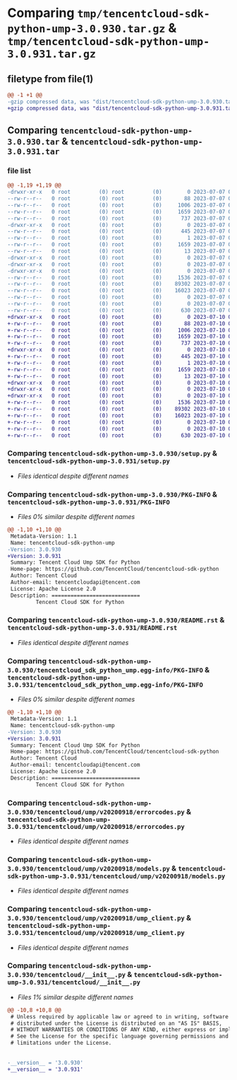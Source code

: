 # Comparing `tmp/tencentcloud-sdk-python-ump-3.0.930.tar.gz` & `tmp/tencentcloud-sdk-python-ump-3.0.931.tar.gz`

## filetype from file(1)

```diff
@@ -1 +1 @@
-gzip compressed data, was "dist/tencentcloud-sdk-python-ump-3.0.930.tar", last modified: Fri Jul  7 00:36:03 2023, max compression
+gzip compressed data, was "dist/tencentcloud-sdk-python-ump-3.0.931.tar", last modified: Mon Jul 10 00:58:21 2023, max compression
```

## Comparing `tencentcloud-sdk-python-ump-3.0.930.tar` & `tencentcloud-sdk-python-ump-3.0.931.tar`

### file list

```diff
@@ -1,19 +1,19 @@
-drwxr-xr-x   0 root         (0) root         (0)        0 2023-07-07 00:36:03.000000 tencentcloud-sdk-python-ump-3.0.930/
--rw-r--r--   0 root         (0) root         (0)       88 2023-07-07 00:36:03.000000 tencentcloud-sdk-python-ump-3.0.930/setup.cfg
--rw-r--r--   0 root         (0) root         (0)     1006 2023-07-07 00:36:03.000000 tencentcloud-sdk-python-ump-3.0.930/setup.py
--rw-r--r--   0 root         (0) root         (0)     1659 2023-07-07 00:36:03.000000 tencentcloud-sdk-python-ump-3.0.930/PKG-INFO
--rw-r--r--   0 root         (0) root         (0)      737 2023-07-07 00:36:03.000000 tencentcloud-sdk-python-ump-3.0.930/README.rst
-drwxr-xr-x   0 root         (0) root         (0)        0 2023-07-07 00:36:03.000000 tencentcloud-sdk-python-ump-3.0.930/tencentcloud_sdk_python_ump.egg-info/
--rw-r--r--   0 root         (0) root         (0)      445 2023-07-07 00:36:03.000000 tencentcloud-sdk-python-ump-3.0.930/tencentcloud_sdk_python_ump.egg-info/SOURCES.txt
--rw-r--r--   0 root         (0) root         (0)        1 2023-07-07 00:36:03.000000 tencentcloud-sdk-python-ump-3.0.930/tencentcloud_sdk_python_ump.egg-info/dependency_links.txt
--rw-r--r--   0 root         (0) root         (0)     1659 2023-07-07 00:36:03.000000 tencentcloud-sdk-python-ump-3.0.930/tencentcloud_sdk_python_ump.egg-info/PKG-INFO
--rw-r--r--   0 root         (0) root         (0)       13 2023-07-07 00:36:03.000000 tencentcloud-sdk-python-ump-3.0.930/tencentcloud_sdk_python_ump.egg-info/top_level.txt
-drwxr-xr-x   0 root         (0) root         (0)        0 2023-07-07 00:36:03.000000 tencentcloud-sdk-python-ump-3.0.930/tencentcloud/
-drwxr-xr-x   0 root         (0) root         (0)        0 2023-07-07 00:36:03.000000 tencentcloud-sdk-python-ump-3.0.930/tencentcloud/ump/
-drwxr-xr-x   0 root         (0) root         (0)        0 2023-07-07 00:36:03.000000 tencentcloud-sdk-python-ump-3.0.930/tencentcloud/ump/v20200918/
--rw-r--r--   0 root         (0) root         (0)     1536 2023-07-07 00:36:03.000000 tencentcloud-sdk-python-ump-3.0.930/tencentcloud/ump/v20200918/errorcodes.py
--rw-r--r--   0 root         (0) root         (0)    89302 2023-07-07 00:36:03.000000 tencentcloud-sdk-python-ump-3.0.930/tencentcloud/ump/v20200918/models.py
--rw-r--r--   0 root         (0) root         (0)    16023 2023-07-07 00:36:03.000000 tencentcloud-sdk-python-ump-3.0.930/tencentcloud/ump/v20200918/ump_client.py
--rw-r--r--   0 root         (0) root         (0)        0 2023-07-07 00:36:03.000000 tencentcloud-sdk-python-ump-3.0.930/tencentcloud/ump/v20200918/__init__.py
--rw-r--r--   0 root         (0) root         (0)        0 2023-07-07 00:36:03.000000 tencentcloud-sdk-python-ump-3.0.930/tencentcloud/ump/__init__.py
--rw-r--r--   0 root         (0) root         (0)      630 2023-07-07 00:36:03.000000 tencentcloud-sdk-python-ump-3.0.930/tencentcloud/__init__.py
+drwxr-xr-x   0 root         (0) root         (0)        0 2023-07-10 00:58:21.000000 tencentcloud-sdk-python-ump-3.0.931/
+-rw-r--r--   0 root         (0) root         (0)       88 2023-07-10 00:58:21.000000 tencentcloud-sdk-python-ump-3.0.931/setup.cfg
+-rw-r--r--   0 root         (0) root         (0)     1006 2023-07-10 00:58:21.000000 tencentcloud-sdk-python-ump-3.0.931/setup.py
+-rw-r--r--   0 root         (0) root         (0)     1659 2023-07-10 00:58:21.000000 tencentcloud-sdk-python-ump-3.0.931/PKG-INFO
+-rw-r--r--   0 root         (0) root         (0)      737 2023-07-10 00:58:21.000000 tencentcloud-sdk-python-ump-3.0.931/README.rst
+drwxr-xr-x   0 root         (0) root         (0)        0 2023-07-10 00:58:21.000000 tencentcloud-sdk-python-ump-3.0.931/tencentcloud_sdk_python_ump.egg-info/
+-rw-r--r--   0 root         (0) root         (0)      445 2023-07-10 00:58:21.000000 tencentcloud-sdk-python-ump-3.0.931/tencentcloud_sdk_python_ump.egg-info/SOURCES.txt
+-rw-r--r--   0 root         (0) root         (0)        1 2023-07-10 00:58:21.000000 tencentcloud-sdk-python-ump-3.0.931/tencentcloud_sdk_python_ump.egg-info/dependency_links.txt
+-rw-r--r--   0 root         (0) root         (0)     1659 2023-07-10 00:58:21.000000 tencentcloud-sdk-python-ump-3.0.931/tencentcloud_sdk_python_ump.egg-info/PKG-INFO
+-rw-r--r--   0 root         (0) root         (0)       13 2023-07-10 00:58:21.000000 tencentcloud-sdk-python-ump-3.0.931/tencentcloud_sdk_python_ump.egg-info/top_level.txt
+drwxr-xr-x   0 root         (0) root         (0)        0 2023-07-10 00:58:21.000000 tencentcloud-sdk-python-ump-3.0.931/tencentcloud/
+drwxr-xr-x   0 root         (0) root         (0)        0 2023-07-10 00:58:21.000000 tencentcloud-sdk-python-ump-3.0.931/tencentcloud/ump/
+drwxr-xr-x   0 root         (0) root         (0)        0 2023-07-10 00:58:21.000000 tencentcloud-sdk-python-ump-3.0.931/tencentcloud/ump/v20200918/
+-rw-r--r--   0 root         (0) root         (0)     1536 2023-07-10 00:58:21.000000 tencentcloud-sdk-python-ump-3.0.931/tencentcloud/ump/v20200918/errorcodes.py
+-rw-r--r--   0 root         (0) root         (0)    89302 2023-07-10 00:58:21.000000 tencentcloud-sdk-python-ump-3.0.931/tencentcloud/ump/v20200918/models.py
+-rw-r--r--   0 root         (0) root         (0)    16023 2023-07-10 00:58:21.000000 tencentcloud-sdk-python-ump-3.0.931/tencentcloud/ump/v20200918/ump_client.py
+-rw-r--r--   0 root         (0) root         (0)        0 2023-07-10 00:58:21.000000 tencentcloud-sdk-python-ump-3.0.931/tencentcloud/ump/v20200918/__init__.py
+-rw-r--r--   0 root         (0) root         (0)        0 2023-07-10 00:58:21.000000 tencentcloud-sdk-python-ump-3.0.931/tencentcloud/ump/__init__.py
+-rw-r--r--   0 root         (0) root         (0)      630 2023-07-10 00:58:21.000000 tencentcloud-sdk-python-ump-3.0.931/tencentcloud/__init__.py
```

### Comparing `tencentcloud-sdk-python-ump-3.0.930/setup.py` & `tencentcloud-sdk-python-ump-3.0.931/setup.py`

 * *Files identical despite different names*

### Comparing `tencentcloud-sdk-python-ump-3.0.930/PKG-INFO` & `tencentcloud-sdk-python-ump-3.0.931/PKG-INFO`

 * *Files 0% similar despite different names*

```diff
@@ -1,10 +1,10 @@
 Metadata-Version: 1.1
 Name: tencentcloud-sdk-python-ump
-Version: 3.0.930
+Version: 3.0.931
 Summary: Tencent Cloud Ump SDK for Python
 Home-page: https://github.com/TencentCloud/tencentcloud-sdk-python
 Author: Tencent Cloud
 Author-email: tencentcloudapi@tencent.com
 License: Apache License 2.0
 Description: ============================
         Tencent Cloud SDK for Python
```

### Comparing `tencentcloud-sdk-python-ump-3.0.930/README.rst` & `tencentcloud-sdk-python-ump-3.0.931/README.rst`

 * *Files identical despite different names*

### Comparing `tencentcloud-sdk-python-ump-3.0.930/tencentcloud_sdk_python_ump.egg-info/PKG-INFO` & `tencentcloud-sdk-python-ump-3.0.931/tencentcloud_sdk_python_ump.egg-info/PKG-INFO`

 * *Files 0% similar despite different names*

```diff
@@ -1,10 +1,10 @@
 Metadata-Version: 1.1
 Name: tencentcloud-sdk-python-ump
-Version: 3.0.930
+Version: 3.0.931
 Summary: Tencent Cloud Ump SDK for Python
 Home-page: https://github.com/TencentCloud/tencentcloud-sdk-python
 Author: Tencent Cloud
 Author-email: tencentcloudapi@tencent.com
 License: Apache License 2.0
 Description: ============================
         Tencent Cloud SDK for Python
```

### Comparing `tencentcloud-sdk-python-ump-3.0.930/tencentcloud/ump/v20200918/errorcodes.py` & `tencentcloud-sdk-python-ump-3.0.931/tencentcloud/ump/v20200918/errorcodes.py`

 * *Files identical despite different names*

### Comparing `tencentcloud-sdk-python-ump-3.0.930/tencentcloud/ump/v20200918/models.py` & `tencentcloud-sdk-python-ump-3.0.931/tencentcloud/ump/v20200918/models.py`

 * *Files identical despite different names*

### Comparing `tencentcloud-sdk-python-ump-3.0.930/tencentcloud/ump/v20200918/ump_client.py` & `tencentcloud-sdk-python-ump-3.0.931/tencentcloud/ump/v20200918/ump_client.py`

 * *Files identical despite different names*

### Comparing `tencentcloud-sdk-python-ump-3.0.930/tencentcloud/__init__.py` & `tencentcloud-sdk-python-ump-3.0.931/tencentcloud/__init__.py`

 * *Files 1% similar despite different names*

```diff
@@ -10,8 +10,8 @@
 # Unless required by applicable law or agreed to in writing, software
 # distributed under the License is distributed on an "AS IS" BASIS,
 # WITHOUT WARRANTIES OR CONDITIONS OF ANY KIND, either express or implied.
 # See the License for the specific language governing permissions and
 # limitations under the License.
 
 
-__version__ = '3.0.930'
+__version__ = '3.0.931'
```


